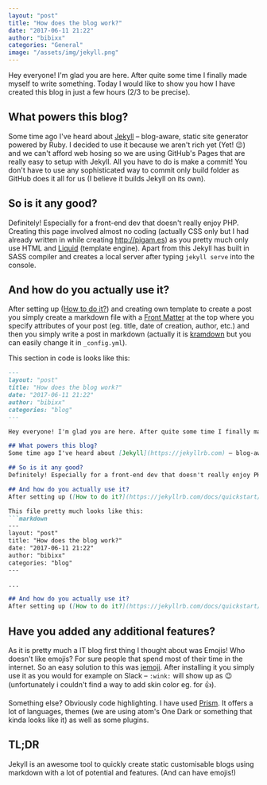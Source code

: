 ```yaml
---
layout: "post"
title: "How does the blog work?"
date: "2017-06-11 21:22"
author: "bibixx"
categories: "General"
image: "/assets/img/jekyll.png"
---
```


Hey everyone! I'm glad you are here. After quite some time I finally made myself to write something. Today I would like to show you how I have created this blog in just a few hours (2/3 to be precise).

## What powers this blog?
Some time ago I've heard about [Jekyll](https://jekyllrb.com) – blog-aware, static site generator powered by Ruby. I decided to use it because we aren't rich yet (Yet! :wink:) and we can't afford web hosing so we are using GitHub's Pages that are really easy to setup with Jekyll. All you have to do is make a commit! You don't have to use any sophisticated way to commit only build folder as GitHub does it all for us (I believe it builds Jekyll on its own).

## So is it any good?
Definitely! Especially for a front-end dev that doesn't really enjoy PHP. Creating this page involved almost no coding (actually CSS only but I had already written in while creating <http://pigam.es>) as you pretty much only use HTML and [Liquid](https://github.com/Shopify/liquid/wiki) (template engine). Apart from this Jekyll has built in SASS compiler and creates a local server after typing `jekyll serve` into the console.

## And how do you actually use it?
After setting up ([How to do it?](https://jekyllrb.com/docs/quickstart/)) and creating own template to create a post you simply create a markdown file with a [Front Matter](https://jekyllrb.com/docs/frontmatter/) at the top where you specify attributes of your post (eg. title, date of creation, author, etc.) and then you simply write a post in markdown (actually it is [kramdown](https://kramdown.gettalong.org/) but you can easily change it in `_config.yml`).

This section in code is looks like this:
```markdown
---
layout: "post"
title: "How does the blog work?"
date: "2017-06-11 21:22"
author: "bibixx"
categories: "blog"
---

Hey everyone! I'm glad you are here. After quite some time I finally made myself to write something.

## What powers this blog?
Some time ago I've heard about [Jekyll](https://jekyllrb.com) – blog-aware, static site generator powered by Ruby. I decided to use it because we aren't rich yet (Yet! :wink:) and we can't afford web hosing so we are using GitHub's Pages that are really easy to setup with Jekyll. All you have to do is make a commit! You don't have to use any sophisticated way to commit only build folder as GitHub does it all for us (I believe it builds Jekyll on its own).

## So is it any good?
Definitely! Especially for a front-end dev that doesn't really enjoy PHP. Creating this page involved almost no coding (actually CSS only but I had already written in while creating <http://pigam.es>) as you pretty much only use HTML and [Liquid](https://github.com/Shopify/liquid/wiki) (template engine). Apart from this Jekyll has built in SASS compiler and creates a local server after typing `jekyll serve` into the console.

## And how do you actually use it?
After setting up ([How to do it?](https://jekyllrb.com/docs/quickstart/)) and creating own template to create a post you simply create a markdown file with a [Front Matter](https://jekyllrb.com/docs/frontmatter/) at the top where you specify attributes of your post (eg. title, date of creation, author, etc.) and then you simply write a post in markdown (actually it is [kramdown](https://kramdown.gettalong.org/) but you can easily change it in `_config.yml`).

This file pretty much looks like this:
```markdown
---
layout: "post"
title: "How does the blog work?"
date: "2017-06-11 21:22"
author: "bibixx"
categories: "blog"
---

...

## And how do you actually use it?
After setting up ([How to do it?](https://jekyllrb.com/docs/quickstart/)) and creating own template to create a post you simply create a markdown file with a [Front Matter](https://jekyllrb.com/docs/frontmatter/) at the top where you specify attributes of your post (eg. title, date of creation, author, etc.) and then you simply write a post in markdown (actually it is [kramdown](https://kramdown.gettalong.org/) but you can easily change it in `_config.yml`).
```

## Have you added any additional features?
As it is pretty much a IT blog first thing I thought about was Emojis! Who doesn't like emojis? For sure people that spend most of their time in the internet. So an easy solution to this was [jemoji](https://github.com/jekyll/jemoji). After installing it you simply use it as you would for example on Slack – `:wink:` will show up as :wink: (unfortunately i couldn't find a way to add skin color eg. for :+1:).

Something else? Obviously code highlighting. I have used [Prism](http://prismjs.com/). It offers a lot of languages, themes (we are using atom's One Dark or something that kinda looks like it) as well as some plugins.

## TL;DR
Jekyll is an awesome tool to quickly create static customisable blogs using markdown with a lot of potential and features. (And can have emojis!)
